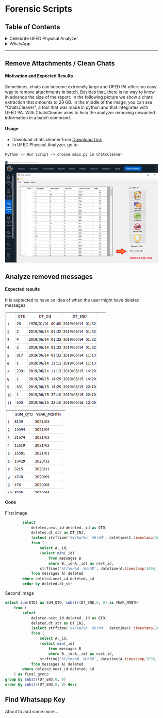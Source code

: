 # Forensic Scripts

## Table of Contents
<details>
<summary>Cellebrite UFED Physical Analyzer</summary>

* [`Remove Attachments / Clean Chats`](#clean-chats)
</details>

<details>
<summary>WhatsApp</summary>

* [`Analyze removed messages`](#removed-messages)
* [`Find Whatsapp Key`](#find-whatsapp-key)
</details>


<hr />

## <a name="clean-chats"></a>Remove Attachments / Clean Chats

#### Motivation and Expected Results
Sometimes, chats can become extremely large and UFED PA offers no easy way to remove attachments in batch. 
Besides that, there is no way to know in advance the size of the report. 
In the following picture we show a chats extraction that amounts to 28 GB. In the middle of the image, you can see "ChatsCleaner", a tool that was made in python and that integrates with UFED PA. With ChatsCleaner aims to help the analyzer removing unwanted information in a batch command.

#### Usage
- Download chats cleaner from [Download Link](https://github.com/leosol/forensic-bites/archive/refs/heads/main.zip)
- In UFED Physical Analyzer, go to 

``Python -> Run Script -> choose main.py in ChatsCleaner``

![Sample 1](pictures/ChatsCleaner.png) 

## <a name="removed-messages"></a>Analyze removed messages
#### Expected results

It is exptected to have an idea of when the user might have deleted messages

![Sample 1](pictures/whatsapp-missing-id-intervals.PNG) ![Sample 1](pictures/whatsapp-missing-id-intervals-aggregated.PNG)

#### Code

First image

```sql
		select 
			deleted.next_id-deleted._id as QTD, 
			deleted.dt_str as DT_INI,
			(select strftime('%Y/%m/%d  %H:%M', datetime(C.timestamp/1000, 'unixepoch')) from messages C where C._id=deleted.next_id) as DT_END
			from (
				select A._id, 
				(select min(_id) 
					from messages B 
					where B._id>A._id) as next_id,
				strftime('%Y/%m/%d  %H:%M', datetime(A.timestamp/1000, 'unixepoch')) as dt_str
			from messages A) deleted
		where deleted.next_id-deleted._id
		order by deleted.dt_str
```

Second image

```sql
select sum(QTD) as SUM_QTD, substr(DT_END,0, 8) as YEAR_MONTH
	from (
		select 
			deleted.next_id-deleted._id as QTD, 
			deleted.dt_str as DT_INI,
			(select strftime('%Y/%m/%d  %H:%M', datetime(C.timestamp/1000, 'unixepoch')) from messages C where C._id=deleted.next_id) as DT_END
			from (
				select A._id, 
				(select min(_id) 
					from messages B 
					where B._id>A._id) as next_id,
				strftime('%Y/%m/%d  %H:%M', datetime(A.timestamp/1000, 'unixepoch')) as dt_str
			from messages A) deleted
		where deleted.next_id-deleted._id
	) as final_group
group by substr(DT_END,0, 8)
order by substr(DT_END,0, 8) desc
```

## <a name="find-whatsapp-key"></a>Find Whatsapp Key

About to add some more...


